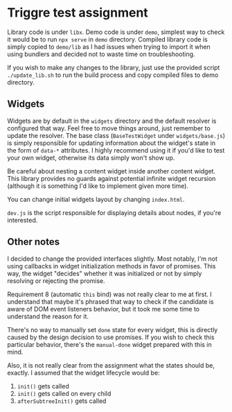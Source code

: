 # Triggre test assignment

Library code is under `libx`. Demo code is under `demo`, simplest way to check it would be
to run `npx serve` in `demo` directory. Compiled library code is simply copied to `demo/lib` as I had
issues when trying to import it when using bundlers and decided not to waste time on troubleshooting.

If you wish to make any changes to the library, just use the provided script `./update_lib.sh` to run the
build process and copy compiled files to demo directory.

## Widgets

Widgets are by default in the `widgets` directory and the default resolver is configured that way. Feel free
to move things around, just remember to update the resolver. The base class (`BaseTestWidget` under `widgets/base.js`) is simply responsible for updating information about the widget's state in the form of `data-*` attributes. I highly recommend using it if you'd like to test your own widget, otherwise
its data simply won't show up.

Be careful about nesting a content widget inside another content widget. This library provides no guards
against potential infinite widget recursion (although it is something I'd like to implement given more time).

You can change initial widgets layout by changing `index.html`.

`dev.js` is the script responsible for displaying details about nodes, if you're interested.

## Other notes

I decided to change the provided interfaces slightly. Most notably, I'm not using callbacks in widget initialization methods in favor of promises. This way, the widget "decides" whether it was initialized or not by simply resolving or rejecting the promise.

Requirement 8 (automatic `this` bind) was not really clear to me at first. I understand that maybe it's phrased that way to check if the candidate is aware of DOM event listeners behavior, but it took me some time to understand the reason for it.

There's no way to manually set `done` state for every widget, this is directly caused by the design decision to use promises. If you wish to check this particular behavior, there's the `manual-done` widget prepared with this in mind.

Also, it is not really clear from the assignment what the states should be, exactly. I assumed that the widget lifecycle would be:
1. `init()` gets called
2. `init()` gets called on every child 
3. `afterSubtreeInit()` gets called 